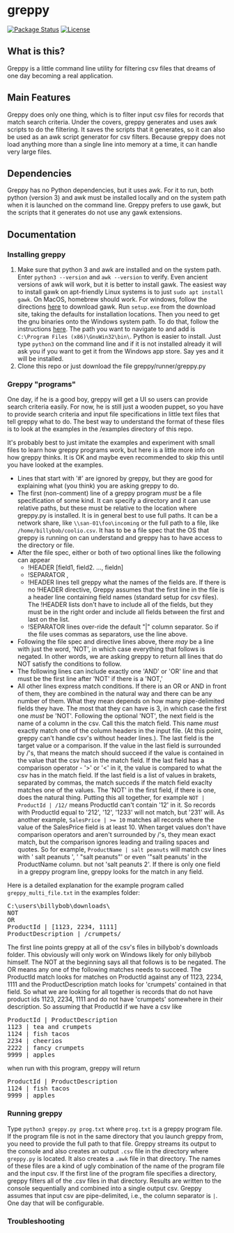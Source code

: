 # greppy
[![Package Status](https://img.shields.io/badge/status-experimental-yellow)](https://github.com/psteitz/greppy)
[![License](https://img.shields.io/badge/license-apache2-green)](https://github.com/psteitz/greppy/blob/main/LICENSE)

## What is this?
Greppy is a little command line utility for filtering csv files that dreams of one day becoming a real application.
## Main Features
Greppy does only one thing, which is to filter input csv files for records that match search criteria.
Under the covers, greppy generates and uses awk scripts to do the filtering.  It saves the scripts that it generates,
so it can also be used as an awk script generator for csv filters. Because greppy does not load anything more than a 
single line into memory at a time, it can handle very large files.
## Dependencies
Greppy has no Python dependencies, but it uses awk. For it to run, both python (version 3) and awk must be installed locally and on the system path when it is launched on the command line. Greppy prefers to use gawk, but the scripts that it generates do not use any gawk extensions.
## Documentation
### Installing greppy
 1. Make sure that python 3 and awk are installed and on the system path.  Enter ```python3 --version``` and ```awk --version``` to verify. Even ancient versions of awk will work, but it is better to install gawk. The easiest way to install gawk on apt-friendly Linux systems is to just ```sudo apt install gawk```.  On MacOS, homebrew should work.  For windows, follow the directions [here](https://gnuwin32.sourceforge.net/packages/gawk.htm) to download gawk.  Run ```setup.exe``` from the download site, taking the defaults for installation locations.  Then you need to get the gnu binaries onto the Windows system path.  To do that, follow the instructions [here](https://www.mathworks.com/matlabcentral/answers/94933-how-do-i-edit-my-system-path-in-windows). The path you want to navigate to and add is ```C:\Program Files (x86)\GnuWin32\bin\```.  Python is easier to install.  Just type ```python3``` on the command line and if it is not installed already it will ask you if you want to get it from the Windows app store.  Say yes and it will be installed.  
 2. Clone this repo or just download the file greppy/runner/greppy.py
### Greppy "programs" 
One day, if he is a good boy, greppy will get a UI so users can provide search criteria easily.  For now, he is still just a wooden puppet, so you have to provide search criteria and input file specifications in little text files that tell greppy what to do.  The best way to understand the format of these files is to look at the examples in the /examples directory of this repo.  

It's probably best to just imitate the examples and experiment with small files to learn how greppy programs work, but here is a little more info on how greppy thinks. It is OK and maybe even recommended to skip this until you have looked at the examples.

* Lines that start with '#' are ignored by greppy, but they are good for explaining what (you think) you are asking greppy to do.
* The first (non-comment) line of a greppy program _must_ be a file specification of some kind.  It can specify a directory and it can use relative paths, but these must be relative 
to the location where greppy.py is installed.  It is in general best to use full paths.  It can be a network share, like ```\\san-01\foo\incoming``` or the full path
to a file, like ```/home/billybob/coolio.csv```.  It has to be a file spec that the OS that greppy is running on can understand and greppy has to have access to the directory or file.
* After the file spec, either or both of two optional lines like the following can appear
  * !HEADER [field1, field2. ..., fieldn]
  * !SEPARATOR ,
  * !HEADER lines tell greppy what the names of the fields are. If there is no !HEADER directive, Greppy assumes that the first line in the file is a header line containing field names (standard setup for csv files). The !HEADER lists don't have to include all of the fields, but they must be in the right order  and include all fields between the first and last on the list.
  * !SEPARATOR lines over-ride the default "|" column separator.  So if the file uses commas as separators, use the line above.
* Following the file spec and directive lines above, there _may_ be a line with just the word, 'NOT', in which case everything that follows is negated.  In other words, we are asking greppy to return all lines that do NOT satisfy the conditions to follow.
* The following lines can include exactly one 'AND' or 'OR' line and that must be the first line after 'NOT' if there is a 'NOT,'
* All other lines express match conditions. If there is an OR or AND in front of them, they are combined in the natural way and there can be any number of them. What they mean depends on how many pipe-delimited fields they have. The most that they can have is 3, in which case the first one _must_ be 'NOT'.  Following the optional 'NOT', the next field is the name of a column in the csv. Call this the match field. This name _must_ exactly match one of the column headers in the input file. (At this point, greppy can't handle csv's without header lines.).  The last field is the target value or a comparison. If the value in the last field is surrounded by /'s, that means the match should succeed if the value is contained in the value that the csv has in the match field.  If the last field has a comparison operator - '>' or '<' in it, the value is compared to what the csv has in the match field. If the last field is a list of values in brakets, separated by commas, the match succeds if the match field exaclty matches one of the values. The 'NOT' in the first field, if there is one, does the natural thing.  Putting this all together, for example ```NOT | ProductId | /12/``` means ProductId can't contain '12' in it.  So records with ProductId equal to '212', '12', '1233' will not match, but '231' will.  As another example, ```SalesPrice | >= 10``` matches all records where the value of the SalesPrice field is at least 10. When target values don't have comparison operators and aren't surrounded by /'s, they mean exact match, but the comparison ignores leading and trailing spaces and quotes.  So for example, ```ProductName | salt peanuts``` will match csv lines with '   salt peanuts  ', '  "salt peanuts"' or even '"salt peanuts' in the ProductName column. but not 'salt peanuts 2'.  If there is only one field in a greppy program line, greppy looks for the match in any field.

Here is a detailed explanation for the example program called ```greppy_multi_file.txt``` in the examples folder:
<pre>
C:\users\billybob\downloads\
NOT
OR
ProductId | [1123, 2234, 1111]
ProductDescription | /crumpets/
</pre>
The first line points greppy at all of the csv's files in billybob's downloads folder.  This obviously will only work on Windows likely for only billybob himself.
The NOT at the beginning says all that follows is to be negated.  The OR means any one of the following matches needs to succeed. The ProductId match looks for matches on ProductId against any of 1123, 2234, 1111 and the ProductDescription match looks for 'crumpets' contained in that field.  So what we are looking for all together is records that do not have product ids 1123, 2234, 1111 and do not have 'crumpets' somewhere in their description.  So assuming that ProductId if we have a csv like
<pre>
ProductId | ProductDescription
1123 | tea and crumpets
1124 | fish tacos
2234 | cheerios
2222 | fancy crumpets
9999 | apples
</pre>
when run with this program, greppy will return
<pre>
ProductId | ProductDescription
1124 | fish tacos
9999 | apples
</pre>

### Running greppy
Type ```python3 greppy.py prog.txt``` where ```prog.txt``` is a greppy program file.  If the program file is not in the same directory that you launch greppy from, you need to provide the full path to that file.  Greppy streams its output to the console and also creates an output ```.csv``` file in the directory where ```greppy.py``` is
located.  It also creates a ```.awk``` file in that directory.  The names of these files are a kind of ugly combination of the name of the program file and the input csv. 
If the first line of the program file specifies a directory, greppy filters all of the .csv files in that directory. Results are written to the console sequentially and
combined into a single output csv.  Greppy assumes that input csv are pipe-delimited, i.e., the column separator is ```|```.  One day that will be configurable.
### Troubleshooting 
